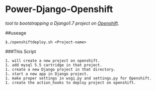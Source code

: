 Power-Django-Openshift
======================

*tool to bootstrapping a Django1.7 project on [Openshift](www.openshift.com).*

##useage

    $./openshiftdeploy.sh <Project-name>

###This Script 

    1. will create a new project on openshift.
    1. add mysql 5.5 cartridge in that project.
    1. create a new Django project in that directory.
    1. start a new app in Django project.
    1. make proper settings in wsgi.py and settings.py for Openshift.
    1. create the action_hooks to deploy project on openshift.


